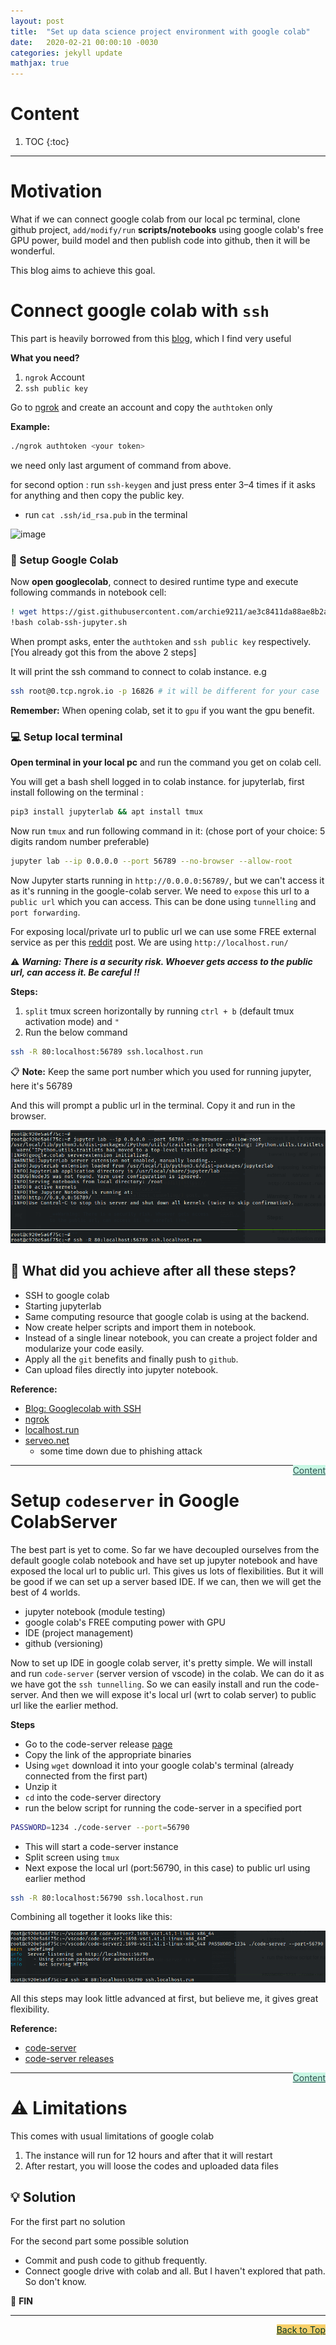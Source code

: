 ```yaml
---
layout: post
title:  "Set up data science project environment with google colab"
date:   2020-02-21 00:00:10 -0030
categories: jekyll update
mathjax: true
---
```


# Content

1. TOC
{:toc}
---

# Motivation

What if we can connect google colab from our local pc terminal, clone github project, `add/modify/run` **scripts/notebooks** using google colab's free GPU power, build model and then publish code into github, then it will be wonderful. 

This blog aims to achieve this goal.

# Connect google colab with `ssh`

This part is heavily borrowed from this [blog](https://archie9211.github.io/blog/Guide-to-connect-to-google-colab-with-ssh-from-terminal-and-run-jupyter-lab), which I find very useful

**What you need?**

1. `ngrok` Account
2. `ssh public key`

Go to [ngrok](https://ngrok.com) and create an account and copy the `authtoken` only

**Example:**

```sh
./ngrok authtoken <your token>
```

we need only last argument of command from above.

for second option : run `ssh-keygen` and just press enter 3–4 times if it asks for anything and then copy the public key.

- run `cat .ssh/id_rsa.pub` in the terminal

![image](https://cdn-images-1.medium.com/max/2732/1*a7pz8ctR0CSOLVVz5fVcBQ.png)


### :dart: Setup Google Colab

Now **open googlecolab**, connect to desired runtime type and execute following commands in notebook cell:

```sh
! wget https://gist.githubusercontent.com/archie9211/ae3c8411da88ae8b2a05b0ee1a4fd412/raw/ee1a6e78fc498ad6d4830cd2eb6033839235ea8a/colab-ssh-jupyter.sh
!bash colab-ssh-jupyter.sh

```

When prompt asks, enter the `authtoken` and `ssh public key` respectively. [You already got this from the above 2 steps]

It will print the ssh command to connect to colab instance. e.g

```sh
ssh root@0.tcp.ngrok.io -p 16826 # it will be different for your case
```

**Remember:** When opening colab, set it to `gpu` if you want the gpu benefit.

### :computer: Setup local terminal

**Open terminal in your local pc** and run the command you get on colab cell.

You will get a bash shell logged in to colab instance. for jupyterlab, first install following on the terminal :

```sh
pip3 install jupyterlab && apt install tmux
```

Now run `tmux` and run following command in it: (chose port of your choice: $5$ digits random number preferable)

```sh
jupyter lab --ip 0.0.0.0 --port 56789 --no-browser --allow-root
```

Now Jupyter starts running in `http://0.0.0.0:56789/`, but we can't access it as it's running in the google-colab server. We need to `expose` this url to a `public url` which you can access. This can be done using `tunnelling` and `port forwarding`. 

For exposing local/private url to public url we can use some FREE external service as per this [reddit](https://www.reddit.com/r/webdev/comments/ca634r/alternatives_to_serveo_for_localhost_tunneling/) post. We are using `http://localhost.run/`

:warning: _**Warning: There is a security risk. Whoever gets access to the public url, can access it. Be careful !!**_

**Steps:**

1. `split` tmux screen horizontally by running `ctrl + b` (default tmux activation mode) and `"`
2. Run the below command

```sh
ssh -R 80:localhost:56789 ssh.localhost.run
```

:clipboard: **Note:** Keep the same port number which you used for running jupyter, here it's $56789$

And this will prompt a public url in the terminal. Copy it and run in the browser.

![image](/assets/images/image_05_colab_ssh_1.png)


## :rocket: What did you achieve after all these steps?

- SSH to google colab
- Starting jupyterlab
- Same computing resource that google colab is using at the backend. 
- Now create helper scripts and import them in notebook.
- Instead of a single linear notebook, you can create a project folder and modularize your code easily.
- Apply all the `git` benefits and finally push to `github`.
- Can upload files directly into jupyter notebook.

**Reference:**

- [Blog: Googlecolab with SSH](https://archie9211.github.io/blog/Guide-to-connect-to-google-colab-with-ssh-from-terminal-and-run-jupyter-lab)
- [ngrok](https://ngrok.com/)
- [localhost.run](https://localhost.run/)
- [serveo.net](http://serveo.net/)
  - some time down due to phishing attack

<a href="#Top" style="color:#2F4F4F;background-color: #c8f7e4;float: right;">Content</a>

----

# Setup `codeserver` in Google ColabServer

The best part is yet to come. So far we have decoupled ourselves from the default google colab notebook and have set up jupyter notebook and have exposed the local url to public url. This gives us lots of flexibilities. But it will be good if we can set up a server based IDE. If we can, then we will get the best of $4$ worlds.

- jupyter notebook (module testing)
- google colab's FREE computing power with GPU
- IDE (project management)
- github (versioning)

Now to set up IDE in google colab server, it's pretty simple. We will install and run `code-server` (server version of vscode) in the colab. We can do it as we have got the `ssh tunnelling`. So we can easily install and run the code-server. And then we will expose it's local url (wrt to colab server) to public url like the earlier method.

**Steps**

- Go to the code-server release [page](https://github.com/cdr/code-server/releases)
- Copy the link of the appropriate binaries
- Using `wget` download it into your google colab's terminal (already connected from the first part)
- Unzip it
- `cd` into the code-server directory
- run the below script for running the code-server in a specified port

```sh
PASSWORD=1234 ./code-server --port=56790
```

- This will start a code-server instance
- Split screen using `tmux`
- Next expose the local url (port:56790, in this case) to public url using earlier method 

```sh
ssh -R 80:localhost:56790 ssh.localhost.run
```

Combining all together it looks like this:

![image](/assets/images/image_05_colab_ssh_2.png)


All this steps may look little advanced at first, but believe me, it gives great flexibility.

**Reference:**

- [code-server](https://github.com/cdr/code-server)
- [code-server releases](https://github.com/cdr/code-server/releases)


<a href="#Top" style="color:#2F4F4F;background-color: #c8f7e4;float: right;">Content</a>

----

# :warning: Limitations

This comes with usual limitations of google colab

1. The instance will run for 12 hours and after that it will restart
2. After restart, you will loose the codes and uploaded data files

## :bulb: Solution

For the first part no solution


For the second part some possible solution

- Commit and push code to github frequently.
- Connect google drive with colab and all. But I haven't explored that path. So don't know.


:santa: **FIN**

----

<a href="#Top" style="color:#023628;background-color: #f7d06a;float: right;">Back to Top</a>